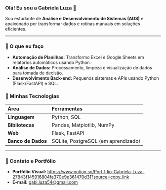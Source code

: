 
### Olá! Eu sou a Gabriela Luza 🩷

Sou estudante de **Análise e Desenvolvimento de Sistemas (ADS)** e apaixonado por transformar dados e rotinas manuais em soluções eficientes.

---

### 🌟 O que eu faço

- **Automação de Planilhas:** Transformo Excel e Google Sheets em relatórios automáticos usando Python.
- **Análise de Dados:** Processamento, limpeza e visualização de dados para tomada de decisão.
- **Desenvolvimento Back-end:** Pequenos sistemas e APIs usando Python (Flask/FastAPI) e SQL.

### 💫 Minhas Tecnologias

| Área | Ferramentas |
| :--- | :--- |
| **Linguagem** | Python, SQL |
| **Bibliotecas** | Pandas, Matplotlib, NumPy |
| **Web** | Flask, FastAPI |
| **Banco de Dados** | SQLite, PostgreSQL (em aprendizado) |

---

### 🔗 Contato e Portfólio

- **Portfólio Visual:** https://www.notion.so/Portif-lio-Gabriela-Luza-27843f145916804fa370e9e361470d31?source=copy_link
- **E-mail:** gabi.luza54@gmail.com
